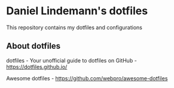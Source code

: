 # Daniel Lindemann's dotfiles

This repository contains my dotfiles and configurations

## About dotfiles

dotfiles - Your unofficial guide to dotfiles on GitHub - https://dotfiles.github.io/

Awesome dotfiles - https://github.com/webpro/awesome-dotfiles
